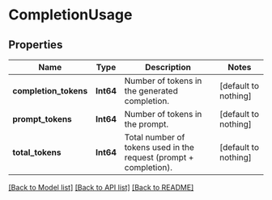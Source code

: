 # CompletionUsage


## Properties
Name | Type | Description | Notes
------------ | ------------- | ------------- | -------------
**completion_tokens** | **Int64** | Number of tokens in the generated completion. | [default to nothing]
**prompt_tokens** | **Int64** | Number of tokens in the prompt. | [default to nothing]
**total_tokens** | **Int64** | Total number of tokens used in the request (prompt + completion). | [default to nothing]


[[Back to Model list]](../README.md#models) [[Back to API list]](../README.md#api-endpoints) [[Back to README]](../README.md)


